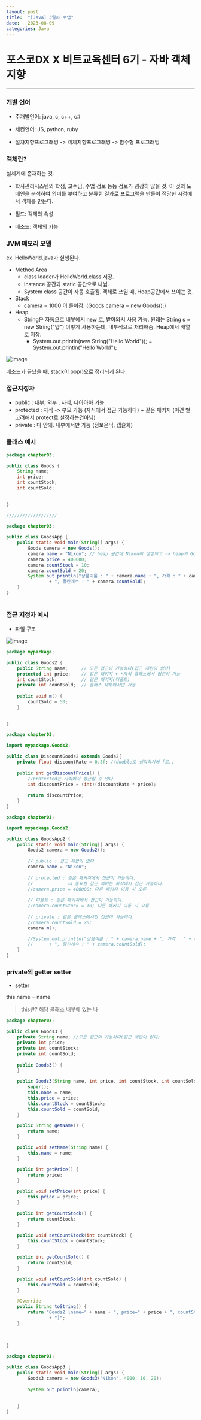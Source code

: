 ```yaml
---
layout: post
title:  "[Java] 3일차 수업"
date:   2023-08-09
categories: Java
---
```


# 포스코DX X 비트교육센터 6기 - 자바 객체지향

--- 

### 개발 언어

- 주개발언어: java, c, c++, c#
- 세컨언어: JS, python, ruby

- 절차지향프로그래밍 -> 객체지향프로그래밍 -> 함수형 프로그래밍

### 객체란?

실세계에 존재하는 것.

- 학사관리시스템의 학생, 교수님, 수업 정보 등등 정보가 굉장히 많을 것. 이 것의 도메인을 분석하여 의미를 부여하고 분류한 결과로 프로그램을 만들어 적당한 시점에서 객체를 만든다.

- 필드: 객체의 속성
- 메소드: 객체의 기능

### JVM 메모리 모델

ex. HelloWorld.java가 실행된다.

- Method Area
  + class loader가 HelloWorld.class 저장.
  + instance 공간과 static 공간으로 나뉨.
  + System class 공간이 자동 호출됨. 객체로 쓰일 때, Heap공간에서 쓰이는 것. 
- Stack
  + camera = 1000 이 들어감. (Goods camera = new Goods();)
- Heap
  + String은 자동으로 내부에서 new 로, 받아와서 사용 가능. 원래는 String s = new String("얍") 이렇게 사용하는데, 내부적으로 처리해줌. Heap에서 배열로 저장.
    - System.out.println(new String("Hello World")); = System.out.println("Hello World"); 

![image](https://github.com/talkingOrange/talkingOrange.github.io/assets/88815795/e09bc0ee-cd78-4999-bd22-3e5a87ed3a55)

메소드가 끝났을 때, stack이 pop()으로 정리되게 된다.

### 접근지정자

- public : 내부, 외부 , 자식, 다아아아 가능 
- protected : 자식 -> 부모 가능 (자식에서 접근 가능하다) + 같은 패키지 (이건 별 고려해서 protect로 설정하는건아님)
- private : 다 안돼. 내부에서만 가능 (정보은닉, 캡슐화)

### 클래스 예시


```java
package chapter03;

public class Goods {
	String name;
	int price;
	int countStock;
	int countSold;
	
	
}

///////////////////

package chapter03;

public class GoodsApp {
	public static void main(String[] args) {
		Goods camera = new Goods();
		camera.name = "Nikon"; // heap 공간에 Nikon이 생성되고 -> heap의 Goods 객체를 가리킴
		camera.price = 400000;
		camera.countStock = 10;
		camera.countSold = 20;
		System.out.println("상품이름 : " + camera.name + ", 가격 : " + camera.price + ", 재고개수 : " + camera.countStock
				+ ", 팔린개수 : " + camera.countSold);
	}
}
  
```

### 접근 지정자 예시

- 파일 구조

![image](https://github.com/talkingOrange/talkingOrange.github.io/assets/88815795/d86e0afa-39cb-4aa7-89e5-bea5c3013e92)


```java
package mypackage;

public class Goods2 {
	public String name; 	// 모든 접근이 가능하다(접근 제한이 없다)
	protected int price;	// 같은 패키지 + *자식 클래스에서 접근이 가능
	int countStock; 		// 같은 패키지(디폴트)
	private int countSold;  // 클래스 내부에서만 가능
	
	public void m() {
		countSold = 50;
	}
	
	
}

```

```java
package chapter03;

import mypackage.Goods2;

public class DiscountGoods2 extends Goods2{
	private float discountRate = 0.5f; //double로 생각하기에 f로.. 
	
	public int getDiscountPrice() {
		//protected는 자식에서 접근할 수 있다.
		int discountPrice = (int)(discountRate * price);
		
		return discountPrice;
	}
}


```


```java
package chapter03;

import mypackage.Goods2;

public class GoodsApp2 {
	public static void main(String[] args) {
		Goods2 camera = new Goods2();
		
		// public : 접근 제한이 없다.
		camera.name = "Nikon"; 
		
		// protected : 같은 패키지에서 접근이 가능하다.
		// 			   더 중요한 접근 제어는 자식에서 접근 가능하다.
		//camera.price = 400000; 다른 패키지 이동 시 오류
		
		// 디폴트 : 같은 패키지에서 접근이 가능하다.
		//camera.countStock = 10; 다른 패키지 이동 시 오류
		
		// private : 같은 클래스에서만 접근이 가능하다.
		//camera.countSold = 20;
		camera.m();

		//System.out.println("상품이름 : " + camera.name + ", 가격 : " + camera.price + ", 재고개수 : " + camera.countStock
		//		+ ", 팔린개수 : " + camera.countSold);
	}
}

```


### private의 getter setter

- setter

this.name = name 

> this란? 해당 클래스 내부에 있는 나



```java
package chapter03;

public class Goods3 {
	private String name; //모든 접근이 가능하다(접근 제한이 없다)
	private int price;
	private int countStock;
	private int countSold;
	
	public Goods3() {
	}

	public Goods3(String name, int price, int countStock, int countSold) {
		super();
		this.name = name;
		this.price = price;
		this.countStock = countStock;
		this.countSold = countSold;
	}

	public String getName() {
		return name;
	}

	public void setName(String name) {
		this.name = name;
	}

	public int getPrice() {
		return price;
	}

	public void setPrice(int price) {
		this.price = price;
	}

	public int getCountStock() {
		return countStock;
	}

	public void setCountStock(int countStock) {
		this.countStock = countStock;
	}

	public int getCountSold() {
		return countSold;
	}

	public void setCountSold(int countSold) {
		this.countSold = countSold;
	}

	@Override
	public String toString() {
		return "Goods2 [name=" + name + ", price=" + price + ", countStock=" + countStock + ", countSold=" + countSold
				+ "]";
	}
	
	
	
}

```

```java
package chapter03;

public class GoodsApp3 {
	public static void main(String[] args) {
		Goods3 camera = new Goods3("Nikon", 4000, 10, 20);
		
		System.out.println(camera);
		
		
	}
}

```
			
